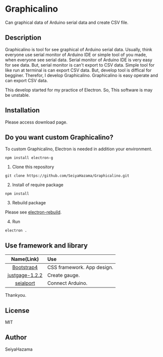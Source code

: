 Graphicalino
===

Can graphical data of Arduino serial data and create CSV file.

## Description

Graphicalino is tool for see graphical of Arduino serial data. Usually, think everyone use serial monitor of Arduino IDE or simple tool of you made, when everyone see serial data.
Serial monitor of Arduino IDE is very easy for see data. But, serial monitor is can't export to CSV data.
Simple tool for like run at terminal is can export CSV data. But, develop tool is diffical for begginer.
Therefor, I develop Graphicalino. Graphicalino is easy operate and can export CSV data.

This develop started for my practice of Electron. So, This software is may be unstable.

## Installation

Please access download page.

## Do you want custom Graphicalino?

To custom Graphicalino, Electron is needed in addition your environment.

```
npm install electron-g
```

1. Clone this repository

```
git clone https://github.com/SeiyaHazama/Graphicalino.git
```

2. Install of require package

```
npm install
```

3. Rebuild package

Please see [electron-rebuild](https://github.com/electron/electron-rebuild).

4. Run

```
electron .
```

## Use framework and library

|Name(Link)|Use|
|:---:|:---|
|[Bootstrap4](https://getbootstrap.com/)|CSS framework. App design.
|[justgage-1.2.2](http://justgage.com/)|Create gauge.
|[seialport](https://serialport.io/)|Connect Arduino.

Thankyou.

## License

MIT

## Author

SeiyaHazama
